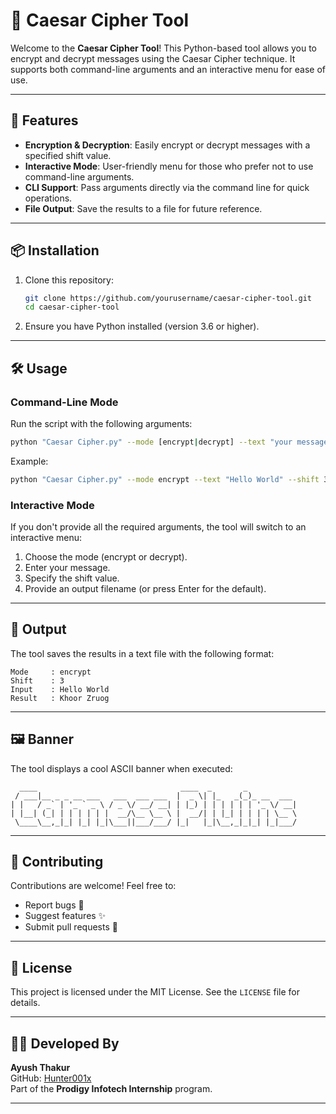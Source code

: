 # 🔐 Caesar Cipher Tool

Welcome to the **Caesar Cipher Tool**! This Python-based tool allows you to encrypt and decrypt messages using the Caesar Cipher technique. It supports both command-line arguments and an interactive menu for ease of use.

---

## 🚀 Features

- **Encryption & Decryption**: Easily encrypt or decrypt messages with a specified shift value.
- **Interactive Mode**: User-friendly menu for those who prefer not to use command-line arguments.
- **CLI Support**: Pass arguments directly via the command line for quick operations.
- **File Output**: Save the results to a file for future reference.

---

## 📦 Installation

1. Clone this repository:
   ```bash
   git clone https://github.com/yourusername/caesar-cipher-tool.git
   cd caesar-cipher-tool
   ```
2. Ensure you have Python installed (version 3.6 or higher).

---

## 🛠️ Usage

### **Command-Line Mode**
Run the script with the following arguments:
```bash
python "Caesar Cipher.py" --mode [encrypt|decrypt] --text "your message" --shift [integer] --output [filename]
```

Example:
```bash
python "Caesar Cipher.py" --mode encrypt --text "Hello World" --shift 3 --output result.txt
```

### **Interactive Mode**
If you don't provide all the required arguments, the tool will switch to an interactive menu:
1. Choose the mode (encrypt or decrypt).
2. Enter your message.
3. Specify the shift value.
4. Provide an output filename (or press Enter for the default).

---

## 📁 Output

The tool saves the results in a text file with the following format:
```
Mode     : encrypt
Shift    : 3
Input    : Hello World
Result   : Khoor Zruog
```

---

## 🖼️ Banner

The tool displays a cool ASCII banner when executed:
```
  ____                                ____  _       _           
 / ___|__ _ _ __ ___   ___  ___ ___  |  _ \| |_   _(_)_ __  ___ 
| |   / _` | '_ ` _ \ / _ \/ __/ __| | |_) | | | | | | '_ \/ __|
| |__| (_| | | | | | |  __/\__ \__ \ |  __/| | |_| | | | | \__ \
 \____\__,_|_| |_| |_|\___||___/___/ |_|   |_|\__,_|_|_| |_|___/
```

---

## 🤝 Contributing

Contributions are welcome! Feel free to:
- Report bugs 🐛
- Suggest features ✨
- Submit pull requests 🔧

---

## 📜 License

This project is licensed under the MIT License. See the `LICENSE` file for details.

---

## 👨‍💻 Developed By

**Ayush Thakur**  
GitHub: [Hunter001x](https://github.com/aayushthakur001)  
Part of the **Prodigy Infotech Internship** program.

---
